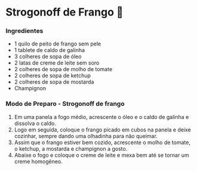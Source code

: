 # Strogonoff de Frango :chicken:
### Ingredientes

- 1 quilo de peito de frango sem pele
- 1 tablete de caldo de galinha
- 3 colheres de sopa de óleo
- 2 latas de creme de leite sem soro
- 2 colheres de sopa de molho de tomate
- 2 colheres de sopa de ketchup
- 2 colheres de sopa de mostarda
- Champignon


### Modo de Preparo - Strogonoff de frango

1. Em uma panela a fogo médio, acrescente o óleo e o caldo de galinha e dissolva o caldo.
2. Logo em seguida, coloque o frango picado em cubos na panela e deixe cozinhar, sempre dando uma olhadinha para não queimar.
3. Assim que o frango estiver bem cozido, acrescente o molho de tomate, o ketchup, a mostarda e champignon a gosto.
4. Abaixe o fogo e coloque o creme de leite e mexa bem até se tornar um creme homogêneo.



